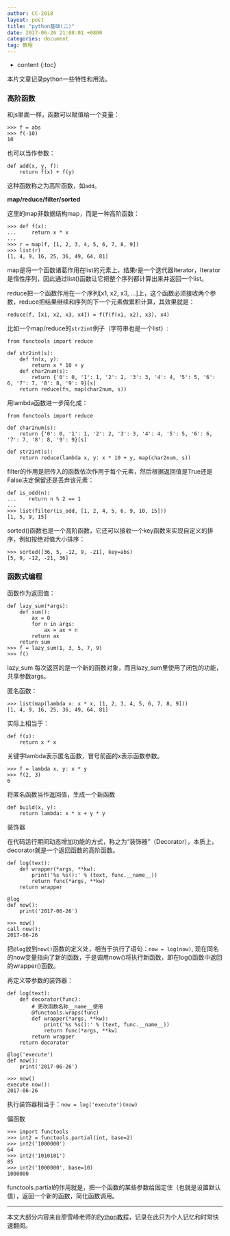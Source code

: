 ```yaml
---
author: CC-2018
layout: post
title: "python基础(二)"
date: 2017-06-26 21:08:01 +0800
categories: document
tag: 教程
---
```


* content
{:toc}

本片文章记录python一些特性和用法。

### 高阶函数

和js里面一样，函数可以赋值给一个变量：
```
>>> f = abs
>>> f(-10)
10
```

也可以当作参数：
```
def add(x, y, f):
    return f(x) + f(y)
```
这种函数称之为高阶函数，如`add`。

**map/reduce/filter/sorted**

这里的map非数据结构map，而是一种高阶函数：

```
>>> def f(x):
...     return x * x
...
>>> r = map(f, [1, 2, 3, 4, 5, 6, 7, 8, 9])
>>> list(r)
[1, 4, 9, 16, 25, 36, 49, 64, 81]
```

map是将一个函数诸葛作用在list的元素上，结果r是一个迭代器Iterator，Iterator是惰性序列，因此通过list()函数让它把整个序列都计算出来并返回一个list。

reduce把一个函数作用在一个序列[x1, x2, x3, ...]上，这个函数必须接收两个参数，reduce把结果继续和序列的下一个元素做累积计算，其效果就是：

```
reduce(f, [x1, x2, x3, x4]) = f(f(f(x1, x2), x3), x4)
```

比如一个map/reduce的`str2int`例子（字符串也是一个list）:

```
from functools import reduce

def str2int(s):
    def fn(x, y):
        return x * 10 + y
    def char2num(s):
        return {'0': 0, '1': 1, '2': 2, '3': 3, '4': 4, '5': 5, '6': 6, '7': 7, '8': 8, '9': 9}[s]
    return reduce(fn, map(char2num, s))
```

用lambda函数进一步简化成：

```
from functools import reduce

def char2num(s):
    return {'0': 0, '1': 1, '2': 2, '3': 3, '4': 4, '5': 5, '6': 6, '7': 7, '8': 8, '9': 9}[s]

def str2int(s):
    return reduce(lambda x, y: x * 10 + y, map(char2num, s))
```

filter的作用是把传入的函数依次作用于每个元素，然后根据返回值是True还是False决定保留还是丢弃该元素：

```
def is_odd(n):
...    return n % 2 == 1
...
>>> list(filter(is_odd, [1, 2, 4, 5, 6, 9, 10, 15]))
[1, 5, 9, 15]
```

sorted()函数也是一个高阶函数，它还可以接收一个key函数来实现自定义的排序，例如按绝对值大小排序：

```
>>> sorted([36, 5, -12, 9, -21], key=abs)
[5, 9, -12, -21, 36]
```

### 函数式编程
函数作为返回值：

```
def lazy_sum(*args):
    def sum():
        ax = 0
        for n in args:
            ax = ax + n
        return ax
    return sum
>>> f = lazy_sum(1, 3, 5, 7, 9)
>>> f()
```

lazy_sum 每次返回的是一个新的函数对象，而且lazy_sum里使用了闭包的功能，共享参数args。

匿名函数：
```
>>> list(map(lambda x: x * x, [1, 2, 3, 4, 5, 6, 7, 8, 9]))
[1, 4, 9, 16, 25, 36, 49, 64, 81]
```
实际上相当于：
```
def f(x):
    return x * x
```

关键字lambda表示匿名函数，冒号前面的x表示函数参数。
```
>>> f = lambda x, y: x * y
>>> f(2, 3)
6
```

将匿名函数当作返回值，生成一个新函数
```
def build(x, y):
    return lambda: x * x + y * y
```

装饰器

在代码运行期间动态增加功能的方式，称之为“装饰器”（Decorator），本质上，decorator就是一个返回函数的高阶函数。
```
def log(text):
    def wrapper(*args, **kw):
        print('%s %s():' % (text, func.__name__))
        return func(*args, **kw)
    return wrapper

@log
def now():
    print('2017-06-26')

>>> now()
call now():
2017-06-26
```

把`@log`放到`now()`函数的定义处，相当于执行了语句：`now = log(now)`, 现在同名的now变量指向了新的函数，于是调用now()将执行新函数，即在log()函数中返回的wrapper()函数。


再定义带参数的装饰器：
```
def log(text):
    def decorator(func):
        # 更改函数名称__name__使用
        @functools.wraps(func)
        def wrapper(*args, **kw):
            print('%s %s():' % (text, func.__name__))
            return func(*args, **kw)
        return wrapper
    return decorator

@log('execute')
def now():
    print('2017-06-26')

>>> now()
execute now():
2017-06-26
```

执行装饰器相当于：`now = log('execute')(now)`

偏函数
```
>>> import functools
>>> int2 = functools.partial(int, base=2)
>>> int2('1000000')
64
>>> int2('1010101')
85
>>> int2('1000000', base=10)
1000000
```

functools.partial的作用就是，把一个函数的某些参数给固定住（也就是设置默认值），返回一个新的函数，简化函数调用。

---
本文大部分内容来自廖雪峰老师的[Python教程](http://www.liaoxuefeng.com/wiki/0014316089557264a6b348958f449949df42a6d3a2e542c000)，记录在此只为个人记忆和时常快速翻阅。
